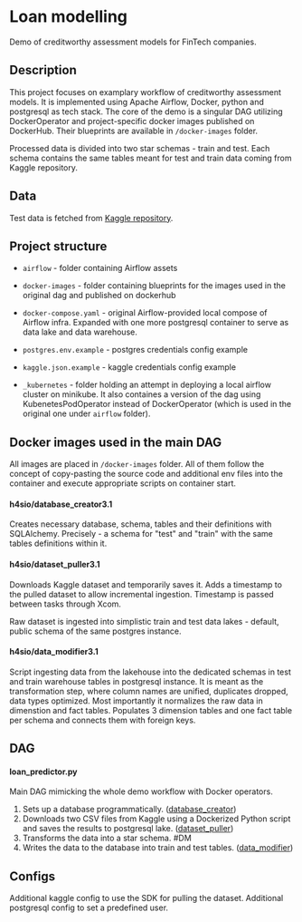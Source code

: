 # Loan modelling
Demo of creditworthy assessment models for FinTech companies.

## Description
This project focuses on examplary workflow of creditworthy assessment models. It is implemented using Apache Airflow, Docker, python and postgresql as tech stack. The core of the demo is a singular DAG utilizing DockerOperator and project-specific docker images published on DockerHub. Their blueprints are available in `/docker-images` folder.

Processed data is divided into two star schemas - train and test. Each schema contains the same tables meant for test and train data coming from Kaggle repository. 

## Data
Test data is fetched from [Kaggle repository](https://www.kaggle.com/datasets/vikasukani/loan-eligible-dataset). 

## Project structure
- `airflow` - folder containing Airflow assets
- `docker-images` - folder containing blueprints for the images used in the original dag and published on dockerhub
- `docker-compose.yaml` - original Airflow-provided local compose of Airflow infra. Expanded with one more postgresql container to serve as data lake and data warehouse.

- `postgres.env.example` - postgres credentials config example
- `kaggle.json.example` - kaggle credentials config example
- `_kubernetes` - folder holding an attempt in deploying a local airflow cluster on minikube. It also containes a version of the dag using KubenetesPodOperator instead of DockerOperator (which is used in the original one under `airflow` folder).

## Docker images used in the main DAG
All images are placed in `/docker-images` folder. All of them follow the concept of copy-pasting the source code and additional env files into the container and execute appropriate scripts on container start.

#### h4sio/database_creator3.1
Creates necessary database, schema, tables and their definitions with SQLAlchemy. Precisely - a schema for "test" and "train" with the same tables definitions within it.

#### h4sio/dataset_puller3.1
Downloads Kaggle dataset and temporarily saves it. Adds a timestamp to the pulled dataset to allow incremental ingestion. Timestamp is passed between tasks through Xcom.

Raw dataset is ingested into simplistic train and test data lakes - default, public schema of the same postgres instance. 

#### h4sio/data_modifier3.1
Script ingesting data from the lakehouse into the dedicated schemas in test and train warehouse tables in postgresql instance. It is meant as the transformation step, where column names are unified, duplicates dropped, data types optimized. Most importantly it normalizes the raw data in dimenstion and fact tables. Populates 3 dimension tables and one fact table per schema and connects them with foreign keys. 

## DAG
#### loan_predictor.py
Main DAG mimicking the whole demo workflow with Docker operators. 
1. Sets up a database programmatically. ([database_creator](#h4siodatabase_creator31))
2. Downloads two CSV files from Kaggle using a Dockerized Python script and saves the results to postgresql lake. ([dataset_puller](#h4siodataset_puller31))
3. Transforms the data into a star schema. #DM
4. Writes the data to the database into train and test tables. ([data_modifier](#h4siodata_modifier31))

## Configs
Additional kaggle config to use the SDK for pulling the dataset.
Additional postgresql config to set a predefined user.
